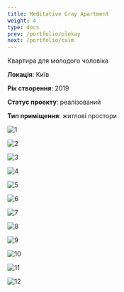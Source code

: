 ```yaml
---
title: Meditative Gray Apartment
weight: 4
type: docs
prev: /portfolio/plekay
next: /portfolio/calm
---
```

Квартира для молодого чоловіка

**Локація**: Київ

**Рік створення**: 2019

**Статус проекту**: реалізований

**Тип приміщення**: житлові простори

![1](1.jpg)

![2](2.jpg)

![3](3.jpg)

![4](4.jpg)

![5](5.jpg)

![6](6.jpg)

![7](7.jpg)

![8](8.jpg)

![9](9.jpg)

![10](10.jpg)

![11](11.jpg)

![12](12.jpg)